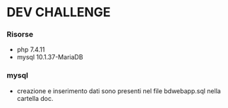 DEV CHALLENGE
===============================

### Risorse
- php 7.4.11
- mysql 10.1.37-MariaDB

### mysql

- creazione e inserimento dati sono presenti nel file bdwebapp.sql nella cartella doc.
